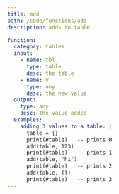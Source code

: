 ```yaml
---
title: add
path: /code/functions/add
description: adds to table

function:
  category: tables
  input:
    - name: tbl
      type: table
      desc: the table
    - name: v
      type: any
      desc: the new value
  output:
    type: any
    desc: the value added
  examples:
    adding 3 values to a table: |
      table = {}
      print(#table)   -- prints 0
      add(table, 123)
      print(#table)   -- prints 1
      add(table, "hi")
      print(#table)   -- prints 2
      add(table, {})
      print(#table)   -- prints 3
---
```

